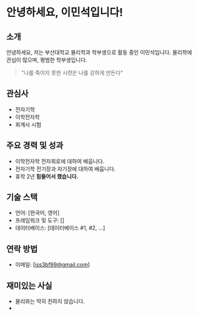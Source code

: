 # 안녕하세요, 이민석입니다!

## 소개

안녕하세요, 저는 부산대학교 물리학과 학부생으로 활동 중인 이민석입니다. 물리학에 관심이 많으며, 평범한 학부생입니다.
> "나를 죽이지 못한 시련은 나를 강하게 만든다"
## 관심사
- 전자기학
- 이학전자학
- 회계사 시험

## 주요 경력 및 성과
- 이학전자학
전자회로에 대하여 배웁니다.
- 전자기학
전기장과 자기장에 대하여 배웁니다.
- 휴학 2년
**힘들어서 했습니다.**

## 기술 스택
- 언어: [한국어, 영어]
- 프레임워크 및 도구: []
- 데이터베이스: [데이터베이스 #1, #2, ...]

## 연락 방법
- 이메일: [iss3bf99@gmail.com]

## 재미있는 사실
- 물리와는 딱히 친하지 않습니다.
- 
